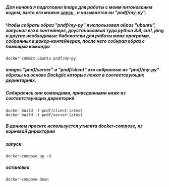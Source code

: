 ##### Для начала я подготовил image для работы с моим питоновсикм кодом, взять его можно [здесь](https://hub.docker.com/search?q=pndf%2F&type=image) , и называется он "pndf/my-py".
##### Чтобы собрать образ "pndf/my-py" я использовал образ "ubuntu", запускал его в контейнере, доустанавливал туда python 3.8, curl, ping и другие необходимые библиотеки для работы моих программ, собранных в докер-контейнерах, после чего собирал образ с помощью команды 
```
docker commit ubuntu pndf/my-py
```
##### images "pndf/server" и "pndf/client" это собранные из "pndf/my-py" образы на основе Dockgile которые лежат в соответсвующих дерикториях.
##### Собирались они командами, приведенными ниже из соответствующих директорий
```
docker build -t pndf/client:latest
docker build -t pndf/server:latest
```
##### В данном проекте используется утилита docker-compose, из корневой директории 
##### запуск
```
docker-compose up -d
```
##### остановка
```
docker-compose down
```
